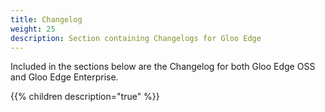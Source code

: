 ```yaml
---
title: Changelog
weight: 25
description: Section containing Changelogs for Gloo Edge
---
```


Included in the sections below are the Changelog for both Gloo Edge OSS and Gloo Edge Enterprise.

{{% children description="true" %}}

